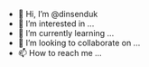 - 👋 Hi, I’m @dinsenduk
- 👀 I’m interested in ...
- 🌱 I’m currently learning ...
- 💞️ I’m looking to collaborate on ...
- 📫 How to reach me ...

<!---
dinsenduk/dinsenduk is a ✨ special ✨ repository because its `README.md` (this file) appears on your GitHub profile.
You can click the Preview link to take a look at your changes.
--->
